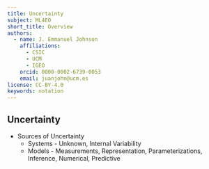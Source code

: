 ```yaml
---
title: Uncertainty
subject: ML4EO
short_title: Overview
authors:
  - name: J. Emmanuel Johnson
    affiliations:
      - CSIC
      - UCM
      - IGEO
    orcid: 0000-0002-6739-0053
    email: juanjohn@ucm.es
license: CC-BY-4.0
keywords: notation
---
```


## **Uncertainty**

- Sources of Uncertainty
	- Systems - Unknown, Internal Variability
	- Models - Measurements, Representation, Parameterizations, Inference, Numerical, Predictive
